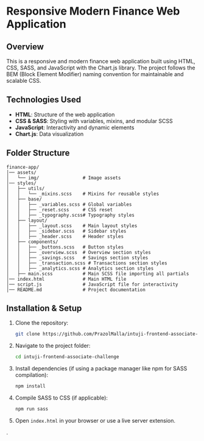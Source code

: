 # Responsive Modern Finance Web Application

## Overview

This is a responsive and modern finance web application built using HTML, CSS, SASS, and JavaScript with the Chart.js library. The project follows the BEM (Block Element Modifier) naming convention for maintainable and scalable CSS.

## Technologies Used

- **HTML**: Structure of the web application
- **CSS & SASS**: Styling with variables, mixins, and modular SCSS
- **JavaScript**: Interactivity and dynamic elements
- **Chart.js**: Data visualization

## Folder Structure

```
finance-app/
│── assets/
│   └── img/                # Image assets
│── styles/
│   ├── utils/
│   │   └── _mixins.scss    # Mixins for reusable styles
│   ├── base/
│   │   ├── _variables.scss # Global variables
│   │   ├── _reset.scss     # CSS reset
│   │   ├── _typography.scss# Typography styles
│   ├── layout/
│   │   ├── _layout.scss    # Main layout styles
│   │   ├── _sidebar.scss   # Sidebar styles
│   │   ├── _header.scss    # Header styles
│   ├── components/
│   │   ├── _buttons.scss   # Button styles
│   │   ├── _overview.scss  # Overview section styles
│   │   ├── _savings.scss   # Savings section styles
│   │   ├── _transaction.scss # Transactions section styles
│   │   ├── _analytics.scss # Analytics section styles
│   ├── main.scss           # Main SCSS file importing all partials
│── index.html              # Main HTML file
│── script.js               # JavaScript file for interactivity
│── README.md               # Project documentation
```

## Installation & Setup

1. Clone the repository:
   ```bash
   git clone https://github.com/PrazolMalla/intuji-frontend-associate-challenge
   ```
2. Navigate to the project folder:
   ```bash
   cd intuji-frontend-associate-challenge
   ```
3. Install dependencies (if using a package manager like npm for SASS compilation):
   ```bash
   npm install
   ```
4. Compile SASS to CSS (if applicable):
   ```bash
   npm run sass
   ```
5. Open `index.html` in your browser or use a live server extension.



.
